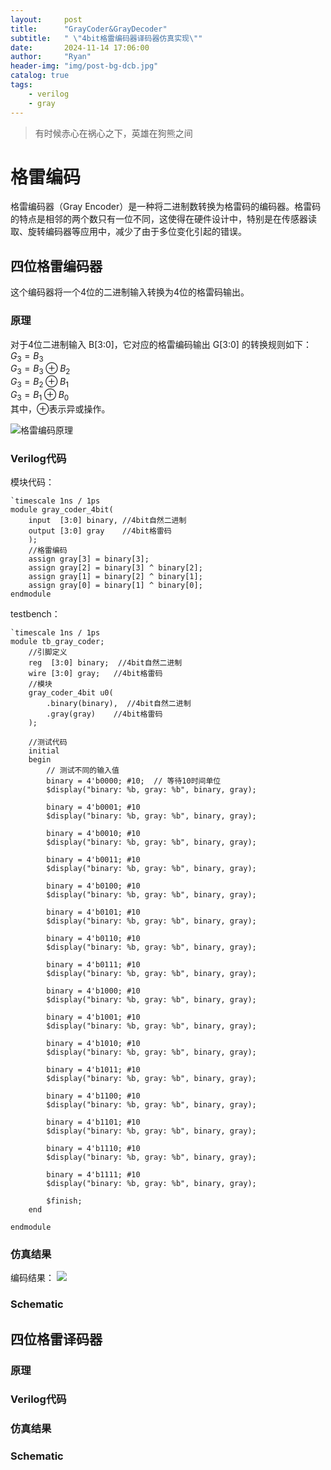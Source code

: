 ```yaml
---
layout:     post
title:      "GrayCoder&GrayDecoder"
subtitle:   " \"4bit格雷编码器译码器仿真实现\""
date:       2024-11-14 17:06:00
author:     "Ryan"
header-img: "img/post-bg-dcb.jpg"
catalog: true
tags:
    - verilog
    - gray
---
```


> 有时候赤心在祸心之下，英雄在狗熊之间

# 格雷编码
格雷编码器（Gray Encoder）是一种将二进制数转换为格雷码的编码器。格雷码的特点是相邻的两个数只有一位不同，这使得在硬件设计中，特别是在传感器读取、旋转编码器等应用中，减少了由于多位变化引起的错误。
## 四位格雷编码器
这个编码器将一个4位的二进制输入转换为4位的格雷码输出。
### 原理
对于4位二进制输入 B[3:0]，它对应的格雷编码输出 G[3:0] 的转换规则如下：  
$G_3=B_3$  
$G_3=B_3⊕B_2$  
$G_3=B_2⊕B_1$  
$G_3=B_1⊕B_0$  
其中，⊕表示异或操作。

![格雷编码原理](https://ryanaqu.github.io/img/inpost_verilog/graycoder.png)
### Verilog代码
模块代码：
```
`timescale 1ns / 1ps
module gray_coder_4bit(
    input  [3:0] binary, //4bit自然二进制
    output [3:0] gray    //4bit格雷码
    );
    //格雷编码
    assign gray[3] = binary[3];    
    assign gray[2] = binary[3] ^ binary[2];  
    assign gray[1] = binary[2] ^ binary[1];  
    assign gray[0] = binary[1] ^ binary[0]; 
endmodule
```

testbench：
```
`timescale 1ns / 1ps
module tb_gray_coder;
    //引脚定义
    reg  [3:0] binary;  //4bit自然二进制
    wire [3:0] gray;   //4bit格雷码
    //模块
    gray_coder_4bit u0(
        .binary(binary),  //4bit自然二进制
        .gray(gray)    //4bit格雷码
    );
    
    //测试代码
    initial 
    begin    
        // 测试不同的输入值
        binary = 4'b0000; #10;  // 等待10时间单位
        $display("binary: %b, gray: %b", binary, gray);

        binary = 4'b0001; #10
        $display("binary: %b, gray: %b", binary, gray);

        binary = 4'b0010; #10
        $display("binary: %b, gray: %b", binary, gray);

        binary = 4'b0011; #10
        $display("binary: %b, gray: %b", binary, gray);

        binary = 4'b0100; #10
        $display("binary: %b, gray: %b", binary, gray);

        binary = 4'b0101; #10
        $display("binary: %b, gray: %b", binary, gray);

        binary = 4'b0110; #10
        $display("binary: %b, gray: %b", binary, gray);

        binary = 4'b0111; #10
        $display("binary: %b, gray: %b", binary, gray);

        binary = 4'b1000; #10
        $display("binary: %b, gray: %b", binary, gray);

        binary = 4'b1001; #10
        $display("binary: %b, gray: %b", binary, gray);

        binary = 4'b1010; #10
        $display("binary: %b, gray: %b", binary, gray);

        binary = 4'b1011; #10
        $display("binary: %b, gray: %b", binary, gray);

        binary = 4'b1100; #10
        $display("binary: %b, gray: %b", binary, gray);

        binary = 4'b1101; #10
        $display("binary: %b, gray: %b", binary, gray);

        binary = 4'b1110; #10
        $display("binary: %b, gray: %b", binary, gray);

        binary = 4'b1111; #10
        $display("binary: %b, gray: %b", binary, gray);
        
        $finish;
    end

endmodule
```

### 仿真结果
编码结果：
![](https://ryanaqu.github.io/img/inpost_verilog/result_gray_coder.png)
### Schematic


## 四位格雷译码器
### 原理
### Verilog代码
### 仿真结果
### Schematic

